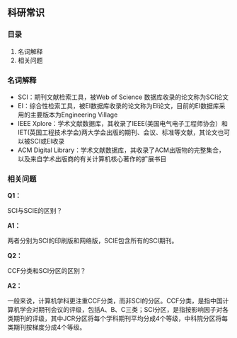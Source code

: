 ## 科研常识

### 目录

1. 名词解释
2. 相关问题



### 名词解释

* SCI：期刊文献检索工具，被Web of Science 数据库收录的论文称为SCI论文
* EI：综合性检索工具，被EI数据库收录的论文称为EI论文，目前的EI数据库采用的主要版本为Engineering Village
* IEEE Xplore：学术文献数据库，其收录了IEEE(美国电气电子工程师协会）和IET(英国工程技术学会)两大学会出版的期刊、会议、标准等文献，其论文也可以被SCI或EI收录
* ACM Digital Library：学术文献数据库，其收录了ACM出版物的完整集合，以及来自学术出版商的有关计算机核心著作的扩展书目



### 相关问题

**Q1：**

SCI与SCIE的区别？

**A1：**

两者分别为SCI的印刷版和网络版，SCIE包含所有的SCI期刊。



**Q2：**

CCF分类和SCI分区的区别？

**A2：**

一般来说，计算机学科更注重CCF分类，而非SCI的分区。CCF分类，是指中国计算机学会对期刊会议的评级，包括A、B、C三类；SCI分区，是指按影响因子对各类期刊的评级，其中JCR分区将每个学科期刊平均分成4个等级，中科院分区将每类期刊按梯度分成4个等级。

